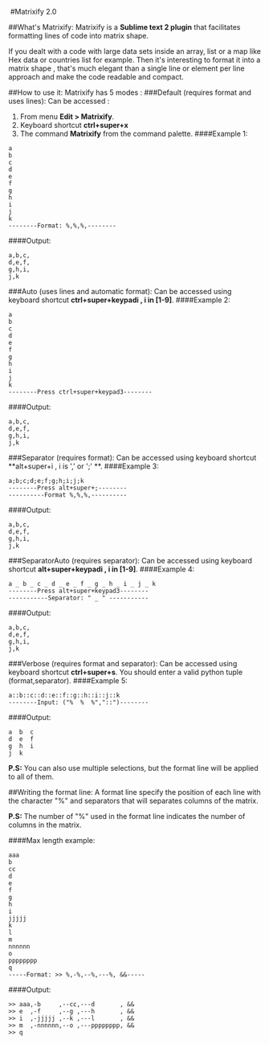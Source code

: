‎
#Matrixify 2.0

##What's Matrixify:
Matrixify is a **Sublime text 2 plugin** that facilitates formatting lines of code into matrix shape.

If you dealt with a code with large data sets inside an array, list or a map like Hex data or countries list for example.
Then it's interesting to format it into a matrix shape , that's much elegant than a single line or element per line approach and make the code readable and compact.

##How to use it:
Matrixify has 5 modes :
###Default (requires format and uses lines):
Can be accessed :
  1. From menu **Edit > Matrixify**.
  2. Keyboard shortcut **ctrl+super+x**
  3. The command **Matrixify** from the command palette.
####Example 1:
```
a
b
c
d
e
f
g
h
i
j
k
--------Format: %,%,%,--------
```
####Output:
```
a,b,c,
d,e,f,
g,h,i,
j,k
```
###Auto (uses lines and automatic format):
Can be accessed using keyboard shortcut **ctrl+super+keypadi , i in [1-9]**.
####Example 2:
```
a
b
c
d
e
f
g
h
i
j
k
--------Press ctrl+super+keypad3--------
```
####Output:
```
a,b,c,
d,e,f,
g,h,i,
j,k
```
###Separator (requires format):
Can be accessed using keyboard shortcut **alt+super+i , i is ',' or ';' **.
####Example 3:
```
a;b;c;d;e;f;g;h;i;j;k
--------Press alt+super+;--------
----------Format %,%,%,----------
```
####Output:
```
a,b,c,
d,e,f,
g,h,i,
j,k
```
###SeparatorAuto (requires separator):
Can be accessed using keyboard shortcut **alt+super+keypadi , i in [1-9]**.
####Example 4:
```
a _ b _ c _ d _ e _ f _ g _ h _ i _ j _ k
--------Press alt+super+keypad3--------
-----------Separator: " _ " -----------
```
####Output:
```
a,b,c,
d,e,f,
g,h,i,
j,k
```
###Verbose (requires format and separator):
Can be accessed using keyboard shortcut **ctrl+super+s**.
You should enter a valid python tuple (format,separator).
####Example 5:
```
a::b::c::d::e::f::g::h::i::j::k
--------Input: ("%  %  %","::")--------
```
####Output:
```
a  b  c
d  e  f
g  h  i
j  k
```

**P.S:** You can also use multiple selections, but the format line will be applied to all of them.

##Writing the format line:
A format line specify the position of each line with the character "%" and separators that will separates columns of the matrix.

**P.S:** The number of "%" used in the format line indicates the number of columns in the matrix.

####Max length example:
```
aaa
b
cc
d
e
f
g
h
i
jjjjj
k
l
m
nnnnnn
o
pppppppp
q
-----Format: >> %,-%,--%,---%, &&-----
```
####Output:
```
>> aaa,-b     ,--cc,---d       , &&
>> e  ,-f     ,--g ,---h       , &&
>> i  ,-jjjjj ,--k ,---l       , &&
>> m  ,-nnnnnn,--o ,---pppppppp, &&
>> q
```
